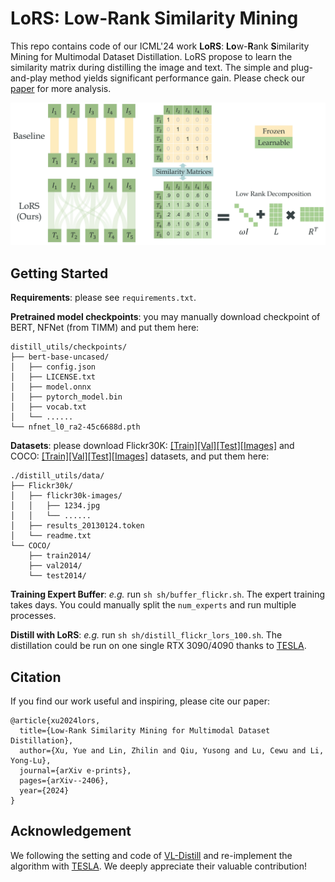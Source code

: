 # LoRS: Low-Rank Similarity Mining

This repo contains code of our ICML'24 work **LoRS**: **Lo**w-**R**ank **S**imilarity Mining for Multimodal Dataset Distillation. LoRS propose to learn the similarity matrix during distilling the image and text. The simple and plug-and-play method yields significant performance gain. Please check our [paper](http://arxiv.org/abs/2406.03793) for more analysis.


![Method](images/method.png)


## Getting Started

**Requirements**: please see `requirements.txt`.

**Pretrained model checkpoints**: you may manually download checkpoint of BERT, NFNet (from TIMM) and put them here:

```
distill_utils/checkpoints/
├── bert-base-uncased/
│   ├── config.json
│   ├── LICENSE.txt
│   ├── model.onnx
│   ├── pytorch_model.bin
│   ├── vocab.txt
│   └── ......
└── nfnet_l0_ra2-45c6688d.pth
```

**Datasets**: please download Flickr30K: [[Train]](https://storage.googleapis.com/sfr-vision-language-research/datasets/flickr30k_train.json)[[Val]](https://storage.googleapis.com/sfr-vision-language-research/datasets/flickr30k_val.json)[[Test]](https://storage.googleapis.com/sfr-vision-language-research/datasets/flickr30k_test.json)[[Images]](https://www.kaggle.com/datasets/hsankesara/flickr-image-dataset) and COCO: [[Train]](https://storage.googleapis.com/sfr-vision-language-research/datasets/coco_karpathy_train.json)[[Val]](https://storage.googleapis.com/sfr-vision-language-research/datasets/coco_karpathy_val.json)[[Test]](https://storage.googleapis.com/sfr-vision-language-research/datasets/coco_karpathy_test.json)[[Images]](https://cocodataset.org/#download) datasets, and put them here:

```
./distill_utils/data/
├── Flickr30k/
│   ├── flickr30k-images/
│   │   ├── 1234.jpg
│   │   └── ......
│   ├── results_20130124.token
│   └── readme.txt
└── COCO/
    ├── train2014/
    ├── val2014/
    └── test2014/
```



**Training Expert Buffer**: *e.g.* run `sh sh/buffer_flickr.sh`. The expert training takes days. You could manually split the `num_experts` and run multiple processes.

**Distill with LoRS**: *e.g.* run `sh sh/distill_flickr_lors_100.sh`. The distillation could be run on one single RTX 3090/4090 thanks to [TESLA](https://github.com/justincui03/tesla).



## Citation

If you find our work useful and inspiring, please cite our paper:
```
@article{xu2024lors,
  title={Low-Rank Similarity Mining for Multimodal Dataset Distillation},
  author={Xu, Yue and Lin, Zhilin and Qiu, Yusong and Lu, Cewu and Li, Yong-Lu},
  journal={arXiv e-prints},
  pages={arXiv--2406},
  year={2024}
}
```




## Acknowledgement

We following the setting and code of [VL-Distill](https://github.com/princetonvisualai/multimodal_dataset_distillation) and re-implement the algorithm with [TESLA](https://github.com/justincui03/tesla). We deeply appreciate their valuable contribution!
